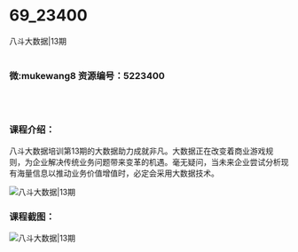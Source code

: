 # 69_23400
八斗大数据|13期
<br/></br>
<h3>微:mukewang8 资源编号：5223400</h3>
<br/></br>
<h3>课程介绍：</h3>
<p>八斗<a title="查看与 大数据 相关的文章" target="_blank">大数据</a>培训第13期的<a title="查看与 大数据 相关的文章" target="_blank">大数据</a>助力成就非凡。大数据正在改变着商业游戏规则，为企业解决传统业务问题带来变革的机遇。毫无疑问，当未来企业尝试分析现有海量信息以推动业务价值增值时，必定会采用大数据技术。</p>
<p><img src="https://www.ko996.com/wp-content/uploads/img/2021/11/1-16-300x242.png" alt="八斗大数据|13期"></p>
<div class="info-desc">
<h3>课程截图：</h3>
<p><img src="https://www.ko996.com/wp-content/uploads/img/2022/03/2-61.png" alt="八斗大数据|13期"></p>


			
</div>
